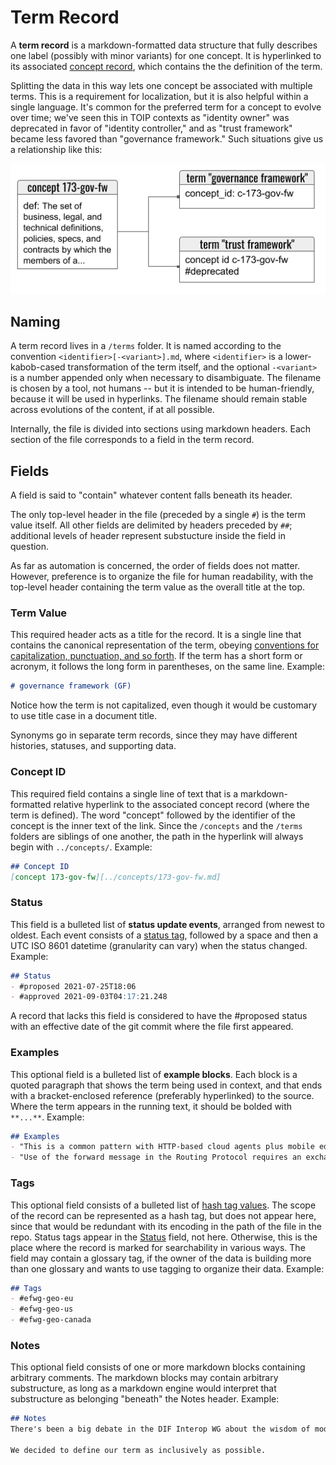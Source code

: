# Term Record

A __term record__ is a markdown-formatted data structure that fully describes one label (possibly with minor variants) for one concept. It is hyperlinked to its associated [concept record](concept-record.md), which contains the the definition of the term.

Splitting the data in this way lets one concept be associated with multiple terms. This is a requirement for localization, but it is also helpful within a single language. It's common for the preferred term for a concept to evolve over time; we've seen this in TOIP contexts as "identity owner" was deprecated in favor of "identity controller," and as "trust framework" became less favored than "governance framework." Such situations give us a relationship like this:

![term-to-concept relationship](term-to-concept-relationship.png)

## Naming

A term record lives in a `/terms` folder. It is named according to the convention `<identifier>[-<variant>].md`, where `<identifier>` is a lower-kabob-cased transformation of the term itself, and the optional `-<variant>` is a number appended only when necessary to disambiguate. The filename is chosen by a tool, not humans -- but it is intended to be human-friendly, because it will be used in hyperlinks. The filename should remain stable across evolutions of the content, if at all possible.

Internally, the file is divided into sections using markdown headers. Each section of the file corresponds to a field in the term record.

## Fields

A field is said to "contain" whatever content falls beneath its header.

The only top-level header in the file (preceded by a single `#`) is the term value itself. All other fields are delimited by headers preceded by `##`; additional levels of header represent substucture inside the field in question.

As far as automation is concerned, the order of fields does not matter. However, preference is to organize the file for human readability, with the top-level header containing the term value as the overall title at the top.

### Term Value

This required header acts as a title for the record. It is a single line that contains the canonical representation of the term, obeying [conventions for capitalization, punctuation, and so forth](term-conventions.md). If the term has a short form or acronym, it follows the long form in parentheses, on the same line. Example:

```markdown
# governance framework (GF)
```

Notice how the term is not capitalized, even though it would be customary to use title case in a document title.

Synonyms go in separate term records, since they may have different histories, statuses, and supporting data.

### Concept ID

This required field contains a single line of text that is a markdown-formatted relative hyperlink to the associated concept record (where the term is defined). The word "concept" followed by the identifier of the concept is the inner text of the link. Since the `/concepts` and the `/terms` folders are siblings of one another, the path in the hyperlink will always begin with `../concepts/`. Example:

```markdown
## Concept ID
[concept 173-gov-fw][../concepts/173-gov-fw.md]
```

### Status

This field is a bulleted list of __status update events__, arranged from newest to oldest. Each event consists of a [status tag](status-tags.md), followed by a space and then a UTC ISO 8601 datetime (granularity can vary) when the status changed. Example:

```markdown
## Status
- #proposed 2021-07-25T18:06
- #approved 2021-09-03T04:17:21.248
```

A record that lacks this field is considered to have the #proposed status with an effective date of the git commit where the file first appeared.

### Examples
This optional field is a bulleted list of __example blocks__. Each block is a quoted paragraph that shows the term being used in context, and that ends with a bracket-enclosed reference (preferably hyperlinked) to the source. Where the term appears in the running text, it should be bolded with `**...**`. Example:

```markdown
## Examples
- "This is a common pattern with HTTP-based cloud agents plus mobile edge agents, which is the most common deployment pattern we expect for many users of self-sovereign identity. Note that the properties of the agency and the routing agent are not particularly special--they are just an external and an internal **mediator**, respectively." [[Aries RFC 0046](https://github.com/hyperledger/aries-rfcs/tree/master/concepts/0046-mediators-and-relays#scenario-7-intra-domain-dispatch)]
- "Use of the forward message in the Routing Protocol requires an exchange of information. The Recipient must know which endpoint and routing key(s) to share, and the Mediator needs to know which keys should be routed via this relationship." [[Aries RFC 0211](https://github.com/hyperledger/aries-rfcs/tree/master/features/0211-route-coordination#motivation)]
```

### Tags
This optional field consists of a bulleted list of [hash tag values](hash-tags.md). The scope of the record can be represented as a hash tag, but does not appear here, since that would be redundant with its encoding in the path of the file in the repo. Status tags appear in the [Status](#status) field, not here. Otherwise, this is the place where the record is marked for searchability in various ways. The field may contain a glossary tag, if the owner of the data is building more than one glossary and wants to use tagging to organize their data. Example:

```markdown
## Tags
- #efwg-geo-eu
- #efwg-geo-us
- #efwg-geo-canada
```

### Notes
This optional field consists of one or more markdown blocks containing arbitrary comments. The markdown blocks may contain arbitrary substructure, as long as a markdown engine would interpret that substructure as belonging "beneath" the Notes header. Example:

```markdown
## Notes
There's been a big debate in the DIF Interop WG about the wisdom of modeling a wallet as a hardware-bound construct. Doing so leads to stronger assumptions about security, but precludes "wallets" that live in the cloud.

We decided to define our term as inclusively as possible.
```
